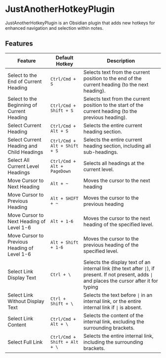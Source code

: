 # JustAnotherHotkeyPlugin

JustAnotherHotkeyPlugin is an Obsidian plugin that adds new hotkeys for enhanced navigation and selection within notes.

## Features


| Feature                                      | Default Hotkey               | Description                                                                                                                                         |
| -------------------------------------------- | ---------------------------- | --------------------------------------------------------------------------------------------------------------------------------------------------- |
| Select to the End of Current Heading         | `Ctrl/Cmd + S`               | Selects text from the current position to the end of the current heading (to the next heading).                                                     |
| Select to the Beginning of Current Heading   | `Ctrl/Cmd + Shift + S`       | Selects text from the current position to the start of the current heading (to the previous heading).                                               |
| Select Current Heading                       | `Ctrl/Cmd + Alt + S`         | Selects the entire current heading section.                                                                                                         |
| Select Current Heading and Child Headings    | `Ctrl/Cmd + Alt + Shift + S` | Selects the entire current heading section, including all sub-headings.                                                                             |
| Select All Current Level Headings            | `Ctrl/Cmd + Alt + PageDown`  | Selects all headings at the current level.                                                                                                          |
| Move Cursor to Next Heading                  | `Alt + ~`                    | Moves the cursor to the next heading                                                                                                                |
| Move Cursor to Previous Heading              | `Alt + SHIFT + ~`            | Moves the cursor to the previous heading                                                                                                            |
| Move Cursor to Next Heading of Level 1-6     | `Alt + 1-6`                  | Moves the cursor to the next heading of the specified level.                                                                                        |
| Move Cursor to Previous Heading of Level 1-6 | `Alt + Shift + 1-6`          | Moves the cursor to the previous heading of the specified level.                                                                                    |
| Select Link Display Text                     | `Ctrl + \`                   | Selects the display text of an internal link (the text after `\|`), if present. If not present, adds `\|` and places the cursor after it for typing |
| Select Link Without Display Text             | `Ctrl + Shift + \`           | Selects the text before `\|` in an internal link, or the entire internal link if `\|` is absent.                                                    |
| Select Link Content                          | `Ctrl/Cmd + Alt + \`         | Selects the content of the internal link, excluding the surrounding brackets.                                                                       |
| Select Full Link                             | `Ctrl/Cmd + Shift + Alt + \` | Selects the entire internal link, including the surrounding brackets.                                                                               |
